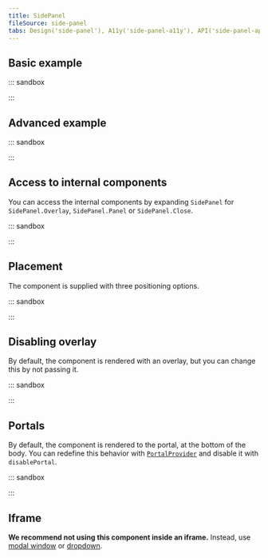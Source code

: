 ```yaml
---
title: SidePanel
fileSource: side-panel
tabs: Design('side-panel'), A11y('side-panel-a11y'), API('side-panel-api'), Example('side-panel-code'), Changelog('side-panel-changelog')
---
```


## Basic example

::: sandbox

<script lang="tsx" src="examples/basic_example.tsx"></script>

:::

## Advanced example

::: sandbox

<script lang="tsx" src="examples/advanced_example.tsx"></script>

:::

## Access to internal components

You can access the internal components by expanding `SidePanel` for `SidePanel.Overlay`, `SidePanel.Panel` or `SidePanel.Close`.

::: sandbox

<script lang="tsx" src="examples/access_to_internal_components.tsx"></script>

:::

## Placement

The component is supplied with three positioning options.

::: sandbox

<script lang="tsx" src="examples/placement.tsx"></script>

:::

## Disabling overlay

By default, the component is rendered with an overlay, but you can change this by not passing it.

::: sandbox

<script lang="tsx" src="examples/disabling_overlay.tsx"></script>

:::

## Portals

By default, the component is rendered to the portal, at the bottom of the body. You can redefine this behavior with [`PortalProvider`](/utils/portal/portal) and disable it with `disablePortal`.

::: sandbox

<script lang="tsx" src="examples/portals.tsx"></script>

:::

## Iframe

**We recommend not using this component inside an iframe.** Instead, use [modal window](/components/modal/modal) or [dropdown](/components/dropdown/dropdown).

